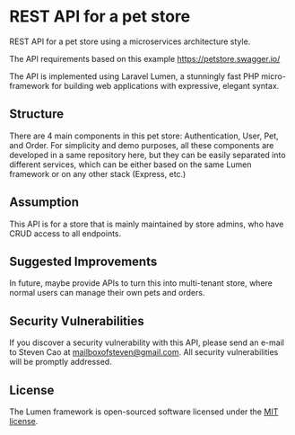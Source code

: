 # REST API for a pet store

REST API for a pet store using a microservices architecture style.

The API requirements based on this example https://petstore.swagger.io/

The API is implemented using Laravel Lumen, a stunningly fast PHP micro-framework for building web applications with expressive, elegant syntax.

## Structure

There are 4 main components in this pet store: Authentication, User, Pet, and Order. For simplicity and demo purposes, all these components are developed in a same repository here, but they can be easily separated into different services, which can be either based on the same Lumen framework or on any other stack (Express, etc.)

## Assumption
This API is for a store that is mainly maintained by store admins, who have CRUD access to all endpoints.

## Suggested Improvements
In future, maybe provide APIs to turn this into multi-tenant store, where normal users can manage their own pets and orders.

## Security Vulnerabilities

If you discover a security vulnerability with this API, please send an e-mail to Steven Cao at mailboxofsteven@gmail.com. All security vulnerabilities will be promptly addressed.

## License

The Lumen framework is open-sourced software licensed under the [MIT license](https://opensource.org/licenses/MIT).
